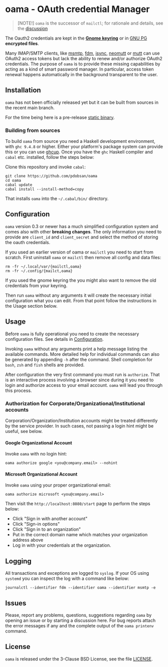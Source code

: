 # **oama** - OAuth credential Manager

> [NOTE!]
> `oama` is the successor of `mailctl`; for rationale and details, see
> the [discussion](https://github.com/pdobsan/oama/discussions/26)

The Oauth2 credentials are kept in the
[**Gnome keyring**](https://wiki.gnome.org/Projects/GnomeKeyring/) or
in [GNU PG](https://www.gnupg.org/) **encrypted files**.

Many IMAP/SMTP clients, like [msmtp](https://marlam.de/msmtp/),
[fdm](https://github.com/nicm/fdm),
[isync](http://isync.sourceforge.net/),
[neomutt](https://github.com/neomutt/neomutt) or
[mutt](http://www.mutt.org/) can use OAuth2 access tokens but lack the
ability to renew and/or authorize OAuth2 credentials. The purpose of
`oama` is to provide these missing capabilities by acting as a kind of
smart password manager. In particular, access token renewal happens
automatically in the background transparent to the user.

## Installation

`oama` has not been officially released yet but it can be built from sources
in the recent main branch.

For the time being here is a pre-release
[static binary](https://s3.sr.ht/builds.sr.ht/artifacts/~petrus/1217865/856d484afcb3c69e/oama.tar).


### Building from sources

To build `oama` from source you need a Haskell development environment,
with `ghc 9.4.8` or higher. Either your platform's package system can provide
this or you can use [ghcup](https://www.haskell.org/ghcup/). Once you have
the `ghc` Haskell compiler and `cabal` etc. installed, follow the steps
below:

Clone this repository and invoke `cabal`:

    git clone https://github.com/pdobsan/oama
    cd oama
    cabal update
    cabal install --install-method=copy

That installs `oama` into the `~/.cabal/bin/` directory.

## Configuration

`oama` version 0.3 or newer has a much simplified configuration system
and comes also with other **breaking changes**. The only information you need
to provide are `client_id` and `client_secret` and select the method of
storing the oauth credentials. 

If you used an earlier version of oama or `mailctl` you need to start
from scratch. First uninstall `oama` or `mailctl` then remove all config and
data files:

    rm -fr ~/.local/var/{mailctl,oama}
    rm -fr ~/.config/{mailct,oama}

If you used the gnome keyring the you might also want to remove the old
credentials from your keyring.

Then run `oama` without any arguments it will create the necessary initial
configuration what you can edit. From that point follow the instructions
in the Usage section below.

## Usage

Before `oama` is fully operational you need to create the necessary
configuration files. See details in [Configuration](#configuration).

Invoking `oama` without any arguments print a help message listing the
available commands. More detailed help for individual commands can also be
generated by appending `-h` after the command. Shell completion for
`bash`, `zsh` and `fish` shells are provided.

After configuration the very first command you must run is `authorize`. That
is an interactive process involving a browser since during it you need to
login and authorize access to your email account. `oama` will lead you
through this process.

### Authorization for Corporate/Organizational/Institutional accounts

Corporation/Organization/Institution accounts might be treated differently
by the service provider. In such cases, not passing a login hint might be
useful, see below.

#### Google Organizational Account

Invoke `oama` with no login hint:

    oama authorize google <you@company.email> --nohint

#### Microsoft Organizational Account

Invoke `oama` using your proper organizational email:

    oama authorize microsoft <you@company.email>

Then visit the `http://localhost:8080/start` page to perform the steps
below:

 - Click "Sign in with another account"
 - Click "Sign-in options"
 - Click "Sign in to an organization"
 - Put in the correct domain name which matches your organization address above
 - Log in with your credentials at the organization.

## Logging

All transactions and exceptions are logged to `syslog`. If your OS using
`systemd` you can inspect the log with a command like below:

    journalctl --identifier fdm --identifier oama --identifier msmtp -e

## Issues

Please, report any problems, questions, suggestions regarding `oama` by
opening an issue or by starting a discussion here. For bug reports attach the
error messages if any and the complete output of the `oama printenv` command.


## License

`oama` is released under the 3-Clause BSD License, see the file
[LICENSE](LICENSE).

